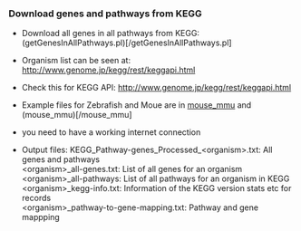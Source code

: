 ### Download genes and pathways from KEGG

* Download all genes in all pathways from KEGG: (getGenesInAllPathways.pl)[/getGenesInAllPathways.pl]

* Organism list can be seen at: http://www.genome.jp/kegg/rest/keggapi.html

* Check this for KEGG API: http://www.genome.jp/kegg/rest/keggapi.html

* Example files for Zebrafish and Moue are in [mouse_mmu](/mouse_mmu) and (mouse_mmu)[/mouse_mmu] 

* you need to have a working internet connection

* Output files:
  KEGG_Pathway-genes_Processed_\<organism\>.txt: All genes and pathways   
  \<organism\>_all-genes.txt: List of all genes for an organism   
  \<organism\>_all-pathways: List of all pathways for an organism in KEGG   
  \<organism\>_kegg-info.txt: Information of the KEGG version stats etc for records   
  \<organism\>_pathway-to-gene-mapping.txt: Pathway and gene mappping              




